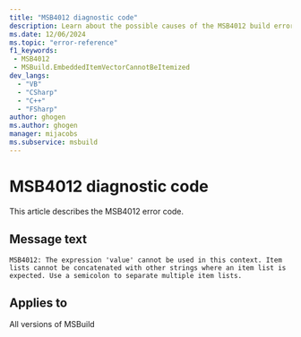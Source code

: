 ```yaml
---
title: "MSB4012 diagnostic code"
description: Learn about the possible causes of the MSB4012 build error, and get troubleshooting tips.
ms.date: 12/06/2024
ms.topic: "error-reference"
f1_keywords:
 - MSB4012
 - MSBuild.EmbeddedItemVectorCannotBeItemized
dev_langs:
  - "VB"
  - "CSharp"
  - "C++"
  - "FSharp"
author: ghogen
ms.author: ghogen
manager: mijacobs
ms.subservice: msbuild
---
```


# MSB4012 diagnostic code

<!-- :::ErrorDefinitionDescription::: -->
<!-- :::editable-content name="introDescription"::: -->
This article describes the MSB4012 error code.
<!-- :::editable-content-end::: -->

## Message text

`MSB4012: The expression 'value' cannot be used in this context. Item lists cannot be concatenated with other strings where an item list is expected. Use a semicolon to separate multiple item lists.`

<!-- :::editable-content name="postOutputDescription"::: -->
<!--
{StrBegin="MSB4012: "}UE: This message is shown when the user does not properly specify an item list when an item list is expected
    e.g. "badprefix@(foo)badsuffix" instead of "prefix; @(foo); suffix"
-->
<!-- :::editable-content-end::: -->
<!-- :::ErrorDefinitionDescription-end::: -->

## Applies to

All versions of MSBuild
